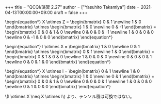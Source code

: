 +++
title = "QCQI/演習 2.27"
author = ["Yasuhito Takamiya"]
date = 2021-04-13T00:00:00+09:00
draft = false
+++

\begin{equation\*}
  X \otimes Z =
  \begin{bmatrix}
    0 & 1 \newline
    1 & 0
  \end{bmatrix} \otimes
  \begin{bmatrix}
    1 & 0 \newline
    0 & -1
  \end{bmatrix} =
  \begin{bmatrix}
    0 & 0 & 1 & 0 \newline
    0 & 0 & 0 & -1 \newline
    1 & 0 & 0 & 0 \newline
    0 & -1 & 0 & 0
  \end{bmatrix}
\end{equation\*}

\begin{equation\*}
  I \otimes X =
  \begin{bmatrix}
    1 & 0 \newline
    0 & 1
  \end{bmatrix} \otimes
  \begin{bmatrix}
    0 & 1 \newline
    1 & 0
  \end{bmatrix} =
  \begin{bmatrix}
    0 & 1 & 0 & 0 \newline
    1 & 0 & 0 & 0 \newline
    0 & 0 & 0 & 1 \newline
    0 & 0 & 1 & 0
  \end{bmatrix}
\end{equation\*}

\begin{equation\*}
  X \otimes I =
  \begin{bmatrix}
    0 & 1 \newline
    1 & 0
  \end{bmatrix} \otimes
  \begin{bmatrix}
    1 & 0 \newline
    0 & 1
  \end{bmatrix} =
  \begin{bmatrix}
    0 & 0 & 1 & 0 \newline
    0 & 0 & 0 & 1 \newline
    1 & 0 & 0 & 0 \newline
    0 & 1 & 0 & 0
  \end{bmatrix}
\end{equation\*}

\\(I \otimes X \neq X \otimes I\\) より、テンソル積は可換ではない。
